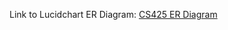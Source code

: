  
Link to Lucidchart ER Diagram: [CS425 ER Diagram](https://lucid.app/lucidchart/b6bbab1d-2b44-48af-9799-5882bd5461c2/edit?viewport_loc=-327%2C-201%2C1608%2C1557%2C0_0&invitationId=inv_2414f864-c715-4c96-b006-b554f6598be2)
